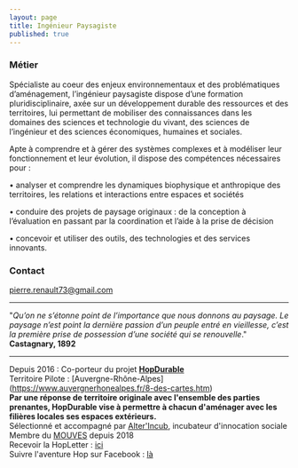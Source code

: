 ```yaml
---
layout: page
title: Ingénieur Paysagiste
published: true
---
```


### Métier 
Spécialiste au coeur des enjeux environnementaux et des problématiques d’aménagement, l’ingénieur paysagiste dispose d’une formation pluridisciplinaire, axée sur un développement durable des ressources et des territoires, lui permettant de mobiliser des connaissances dans les domaines des sciences et technologie du vivant, des sciences de l’ingénieur et des sciences économiques, humaines et sociales.

Apte à comprendre et à gérer des systèmes complexes et à modéliser leur fonctionnement et leur
évolution, il dispose des compétences nécessaires pour :

• analyser et comprendre les dynamiques biophysique et anthropique des territoires, les relations et interactions entre espaces et sociétés

• conduire des projets de paysage originaux : de la conception à l’évaluation en passant par la
coordination et l’aide à la prise de décision

• concevoir et utiliser des outils, des technologies et des services innovants.

### Contact
pierre.renault73@gmail.com

  
___________________________  
"_Qu’on ne s’étonne point de l’importance que nous donnons au paysage. Le paysage n’est point la dernière passion d’un peuple entré en vieillesse, c’est la première prise de possession d’une société qui se renouvelle_."  
**Castagnary, 1892**  

___________________________  
Depuis 2016 : Co-porteur du projet **[HopDurable](https://www.hopdurable.fr)**  
Territoire Pilote : [Auvergne-Rhône-Alpes] (https://www.auvergnerhonealpes.fr/8-des-cartes.htm)  
**Par une réponse de territoire originale avec l'ensemble des parties prenantes, HopDurable vise à permettre à chacun d'aménager avec les filières locales ses espaces extérieurs.**  
Sélectionné et accompagné par [Alter'Incub](http://www.alterincub.coop/), incubateur d'innocation sociale  
Membre du [MOUVES](http://mouves.org/) depuis 2018  
Recevoir la HopLetter : [ici](https://www.hopdurable.fr/#hopletter)  
Suivre l'aventure Hop sur Facebook : [là](https://www.facebook.com/hopdurable/)

